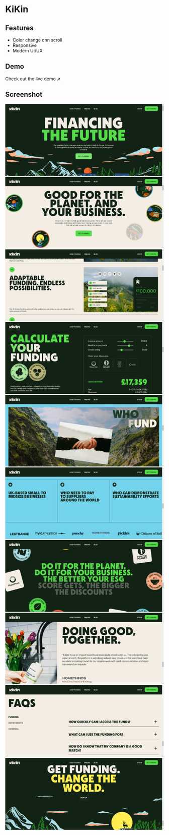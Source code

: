 # KiKin

## Features
- Color change onn scroll
- Responsive
- Modern UI/UX 

## Demo

Check out the live demo [↗️](https://mohit-kucheriya.github.io/KiKin/)

## Screenshot
![Screenshot 1](https://github.com/Mohit-Kucheriya/KiKin/blob/a99d473de746c136f2532d491c9fcc2920c643f5/Screenshot/k1.png)
![Screenshot 2](https://github.com/Mohit-Kucheriya/KiKin/blob/a99d473de746c136f2532d491c9fcc2920c643f5/Screenshot/k2.png)
![Screenshot 3](https://github.com/Mohit-Kucheriya/KiKin/blob/a99d473de746c136f2532d491c9fcc2920c643f5/Screenshot/k3.png)
![Screenshot 4](https://github.com/Mohit-Kucheriya/KiKin/blob/a99d473de746c136f2532d491c9fcc2920c643f5/Screenshot/k4.png)
![Screenshot 5](https://github.com/Mohit-Kucheriya/KiKin/blob/a99d473de746c136f2532d491c9fcc2920c643f5/Screenshot/k5.png)
![Screenshot 6](https://github.com/Mohit-Kucheriya/KiKin/blob/a99d473de746c136f2532d491c9fcc2920c643f5/Screenshot/k6.png)
![Screenshot 7](https://github.com/Mohit-Kucheriya/KiKin/blob/a99d473de746c136f2532d491c9fcc2920c643f5/Screenshot/k7.png)
![Screenshot 8](https://github.com/Mohit-Kucheriya/KiKin/blob/a99d473de746c136f2532d491c9fcc2920c643f5/Screenshot/k8.png)
![Screenshot 9](https://github.com/Mohit-Kucheriya/KiKin/blob/a99d473de746c136f2532d491c9fcc2920c643f5/Screenshot/k9.png)
![Screenshot 10](https://github.com/Mohit-Kucheriya/KiKin/blob/a99d473de746c136f2532d491c9fcc2920c643f5/Screenshot/k10.png)
